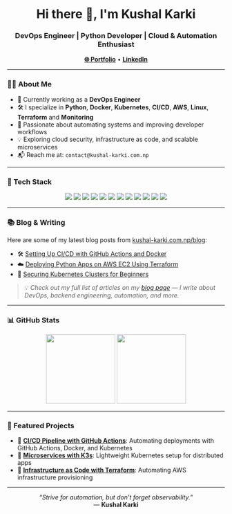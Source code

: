 <h1 align="center">Hi there 👋, I'm Kushal Karki</h1>
<h3 align="center">DevOps Engineer | Python Developer | Cloud & Automation Enthusiast</h3>

<p align="center">
  <a href="https://kushal-karki.com.np" target="_blank"><strong>🌐 Portfolio</strong></a> •
  <a href="https://linkedin.com/in/kushal-karki" target="_blank"><strong>LinkedIn</strong></a>
</p>

---

### 👨‍💻 About Me

- 🚀 Currently working as a **DevOps Engineer**
- 🛠️ I specialize in **Python**, **Docker**, **Kubernetes**, **CI/CD**, **AWS**, **Linux**, **Terraform** and **Monitoring**
- 🧠 Passionate about automating systems and improving developer workflows
- 💡 Exploring cloud security, infrastructure as code, and scalable microservices
- 📬 Reach me at: `contact@kushal-karki.com.np`

---

### 🔧 Tech Stack

<p align="center">
  <img src="https://img.shields.io/badge/Docker-2496ED?style=for-the-badge&logo=docker&logoColor=white" />
  <img src="https://img.shields.io/badge/Kubernetes-326CE5?style=for-the-badge&logo=kubernetes&logoColor=white" />
  <img src="https://img.shields.io/badge/Terraform-7B42BC?style=for-the-badge&logo=terraform&logoColor=white" />
  <img src="https://img.shields.io/badge/Apache-D22128?style=for-the-badge&logo=apache&logoColor=white" />
  <img src="https://img.shields.io/badge/Nginx-009639?style=for-the-badge&logo=nginx&logoColor=white" />
  <img src="https://img.shields.io/badge/Jenkins-D24939?style=for-the-badge&logo=jenkins&logoColor=white" />
  <img src="https://img.shields.io/badge/Prometheus-E6522C?style=for-the-badge&logo=prometheus&logoColor=white" />
  <img src="https://img.shields.io/badge/Grafana-F46800?style=for-the-badge&logo=grafana&logoColor=white" />
  <img src="https://img.shields.io/badge/Python-3776AB?style=for-the-badge&logo=python&logoColor=white" />
  <img src="https://img.shields.io/badge/Linux-FCC624?style=for-the-badge&logo=linux&logoColor=black" />
  <img src="https://img.shields.io/badge/Bash-4EAA25?style=for-the-badge&logo=gnubash&logoColor=white" />
  <img src="https://img.shields.io/badge/Git-F05032?style=for-the-badge&logo=git&logoColor=white" />
</p>

---

### 📚 Blog & Writing

Here are some of my latest blog posts from [kushal-karki.com.np/blog](https://kushal-karki.com.np/blog):

- 🛠️ [Setting Up CI/CD with GitHub Actions and Docker](https://kushal-karki.com.np/blog/github-actions-docker)
- ☁️ [Deploying Python Apps on AWS EC2 Using Terraform](https://kushal-karki.com.np/blog/aws-ec2-terraform)
- 🔐 [Securing Kubernetes Clusters for Beginners](https://kushal-karki.com.np/blog/kubernetes-security)

> 💡 *Check out my full list of articles on my [blog page](https://kushal-karki.com.np/blog) — I write about DevOps, backend engineering, automation, and more.*

---

### 📊 GitHub Stats

<p align="center">
  <img src="https://github-readme-stats.vercel.app/api?username=kkarki7120&theme=transparent&hide_title=true&show_icons=true&count_private=true&include_all_commits=true" height="160" />
  <img src="https://github-readme-stats.vercel.app/api/top-langs/?username=kkarki7120&layout=compact&theme=transparent&hide_title=true" height="160" />
</p>

---

### 📌 Featured Projects

- 🔗 [**CI/CD Pipeline with GitHub Actions**](https://github.com/kushalkarki01/project-name): Automating deployments with GitHub Actions, Docker, and Kubernetes
- 🐳 [**Microservices with K3s**](https://github.com/kushalkarki01/project-name): Lightweight Kubernetes setup for distributed apps
- 📁 [**Infrastructure as Code with Terraform**](https://github.com/kushalkarki01/project-name): Automating AWS infrastructure provisioning

---

<p align="center">
  <i>“Strive for automation, but don’t forget observability.”</i><br/>
  — <b>Kushal Karki</b>
</p>
